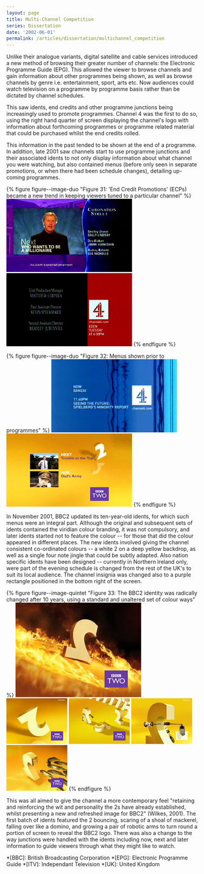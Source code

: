 ```yaml
---
layout: page
title: Multi-Channel Competition
series: Dissertation
date: '2002-06-01'
permalink: /articles/dissertation/multichannel_competition
---
```

Unlike their analogue variants, digital satellite and cable services introduced a new method of browsing their greater number of channels: the Electronic Programme Guide (EPG). This allowed the viewer to browse channels and gain information about other programmes being shown, as well as browse channels by genre i.e. entertainment, sport, arts etc. Now audiences could watch television on a programme by programme basis rather than be dictated by channel schedules.

This saw idents, end credits and other programme junctions being increasingly used to promote programmes. Channel 4 was the first to do so, using the right hand quarter of screen displaying the channel's logo with information about forthcoming programmes or programme related material that could be purchased whilst the end credits rolled.

This information in the past tended to be shown at the end of a programme. In addition, late 2001 saw channels start to use programme junctions and their associated idents to not only display information about what channel you were watching, but also contained menus (before only seen in separate promotions, or when there had been schedule changes), detailing up-coming programmes. 

{% figure figure--image-duo "Figure 31: 'End Credit Promotions' (ECPs) became a new trend in keeping viewers tuned to a particular channel" %}
![ITV End Credit Promotion](/assets/images/essays/dissertation/figure-31a.png)
![Channel 4 End Credit Promotion](/assets/images/essays/dissertation/figure-31b.png)
{% endfigure %}

{% figure figure--image-duo "Figure 32: Menus shown prior to programmes" %}
![Channel 4 Programme Menu](/assets/images/essays/dissertation/figure-32a.png)
![BBC2 Programme Menu](/assets/images/essays/dissertation/figure-32b.png)
{% endfigure %}

In November 2001, BBC2 updated its ten-year-old idents, for which such menus were an integral part. Although the original and subsequent sets of idents contained the viridian colour branding, it was not compulsory, and later idents started not to feature the colour -- for those that did the colour appeared in different places. The new idents involved giving the channel consistent co-ordinated colours -- a white 2 on a deep yellow backdrop, as well as a single four note jingle that could be subtly adapted. Also nation specific idents have been designed -- currently in Northern Ireland only, were part of the evening schedule is changed from the rest of the UK's to suit its local audience. The channel insignia was changed also to a purple rectangle positioned in the bottom right of the screen.

{% figure figure--image-quintet "Figure 33: The BBC2 identity was radically changed after 10 years, using a standard and unaltered set of colour ways" %}
![BBC Two 'Fire' ident, 2003](/assets/images/essays/dissertation/figure-33a.png)
![BBC Two 'Bounce' ident, 2001](/assets/images/essays/dissertation/figure-33b.png)
![BBC Two 'Domino' ident, 2001](/assets/images/essays/dissertation/figure-33c.png)
![BBC Two 'Logo' ident, 2001](/assets/images/essays/dissertation/figure-33d.png)
![BBC Two 'Fish' ident, 2001](/assets/images/essays/dissertation/figure-33e.png)
{% endfigure %}

This was all aimed to give the channel a more contemporary feel "retaining and reinforcing the wit and personality the 2s have already established, whilst presenting a new and refreshed image for BBC2" (Wilkes, 2001). The first batch of idents featured the 2 bouncing, scaring of a shoal of mackerel, falling over like a domino, and growing a pair of robotic arms to turn round a portion of screen to reveal the BBC2 logo. There was also a change to the way junctions were handled with the idents including now, next and later information to guide viewers through what they might like to watch.

*[BBC]: British Broadcasting Corporation
*[EPG]: Electronic Programme Guide
*[ITV]: Independant Television
*[UK]: United Kingdom
